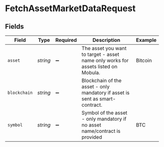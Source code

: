 # FetchAssetMarketDataRequest


## Fields

| Field                                                                             | Type                                                                              | Required                                                                          | Description                                                                       | Example                                                                           |
| --------------------------------------------------------------------------------- | --------------------------------------------------------------------------------- | --------------------------------------------------------------------------------- | --------------------------------------------------------------------------------- | --------------------------------------------------------------------------------- |
| `asset`                                                                           | *string*                                                                          | :heavy_minus_sign:                                                                | The asset you want to target - asset name only works for assets listed on Mobula. | Bitcoin                                                                           |
| `blockchain`                                                                      | *string*                                                                          | :heavy_minus_sign:                                                                | Blockchain of the asset - only mandatory if asset is sent as smart-contract.      |                                                                                   |
| `symbol`                                                                          | *string*                                                                          | :heavy_minus_sign:                                                                | Symbol of the asset - only mandatory if no asset name/contract is provided        | BTC                                                                               |